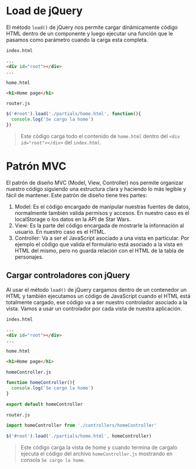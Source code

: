 # Load de jQuery

El método `load()` de jQuery nos permite cargar dinámicamente código HTML dentro de un componente y luego ejecutar una función que le pasamos como parámetro cuando la carga esta completa.

`index.html`

```html
...
<div id="root"></div>
...
```

`home.html`

```html
<h1>Home page</h1>
```

`router.js`

```js
$('#root').load('./partials/home.html', function(){
  console.log('Se cargo la home')
})
```

> Este código carga todo el contenido de `home.html` dentro del `<div id="root"></div>` del `index.html`.

# Patrón MVC

El patrón de diseño MVC (Model, View, Controller) nos permite organizar nuestro código siguiendo una estructura clara y haciendo lo más legible y fácil de mantener. Este patrón de diseño tiene tres partes:

1. Model: Es el código encargado de manipular nuestras fuentes de datos, normalmente también valida permisos y accesos. En nuestro caso es el localStorage o los datos en la API de Star Wars.
2. View: Es la parte del código encargada de mostrarle la información al usuario. En nuestro caso es el HTML.
3. Controller: Va a ser el JavaScript asociado a una vista en particular. Por ejemplo el código que valida el formulario está asociado a la vista en HTML del mismo, pero no guarda relación con el HTML de la tabla de personajes.

## Cargar controladores con jQuery

Al usar el método `load()` de jQuery cargamos dentro de un contenedor un HTML y también ejecutamos un código de JavaScript cuando el HTML está totalmente cargado, ese código va a ser nuestro controlador asociado a la vista. Vamos a usar un controlador por cada vista de nuestra aplicación.

`index.html`

```html
...
<div id="root"></div>
...
```

`home.html`

```html
<h1>Home page</h1>
```

`homeController.js`

```js
function homeController(){
  console.log('Se cargo la home')
}

export default homeController
```

`router.js`

```js
import homeController from './controllers/homeController'

$('#root').load('./partials/home.html', homeController)
```

> Este código carga la vista de home y cuando termina de cargalo ejecuta el código del archivo `homeController.js` mostrando en consola `Se cargo la home`.